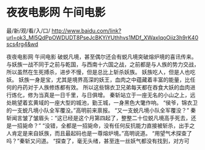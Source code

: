 # 夜夜电影网 午间电影

最/新/观/看/入/口/ http://www.baidu.com/link?url=ok3_Ml5QdPpOWDUDT8PseJcBKYiYUthhvs1MDf_XWaxIqoOiiz3h9rK40scs4rg4&wd


夜夜电影网 午间电影
破蜕凡境，甚至偶尔还会有蜕凡境突破熔炉境的喜讯传来。
    与妖族一战不同于之前与乾国，与西南十六国之战，之前都是与人族的势力交战，所以虽然在生死搏杀，进步不慢，但是总比上斩杀妖族。
    妖族吃人，但是人也吃妖。
    妖族一身是宝，尤其是境界高深的妖王，血肉之中蕴藏着丰富的能量，比任何的丹药对于人族修炼都有效。
    所以这些锦衣卫兄弟每天都在吞食大妖的血肉进行炼化，修为当真是一日千里，与日俱增。
    秦斩站立于一座无名的小山之上，远处眺望着玄黄域的一座大型的城池，勤王城，一身黑色大氅作响。
    “侯爷，锦衣卫的一支蜕凡境小队全军覆没。”高明前来禀报。
    “又一支蜕凡境小队全军覆没？”
    秦斩闻言皱了皱眉头：“这已经是这个月第四起了，整整二十位蜕凡境高手死去，还是一招毙命？”
    “没错，全都是一招毙命，没有任何反抗能力直接被斩杀，出手之人肯定是来自妖族，而且最起码也是一尊熔炉境。”高明说道。
    “用望气术探查了吗？”秦斩又问道。
    “探查了，毫无头绪，甚至连一丝妖气都没有找到，对方可
